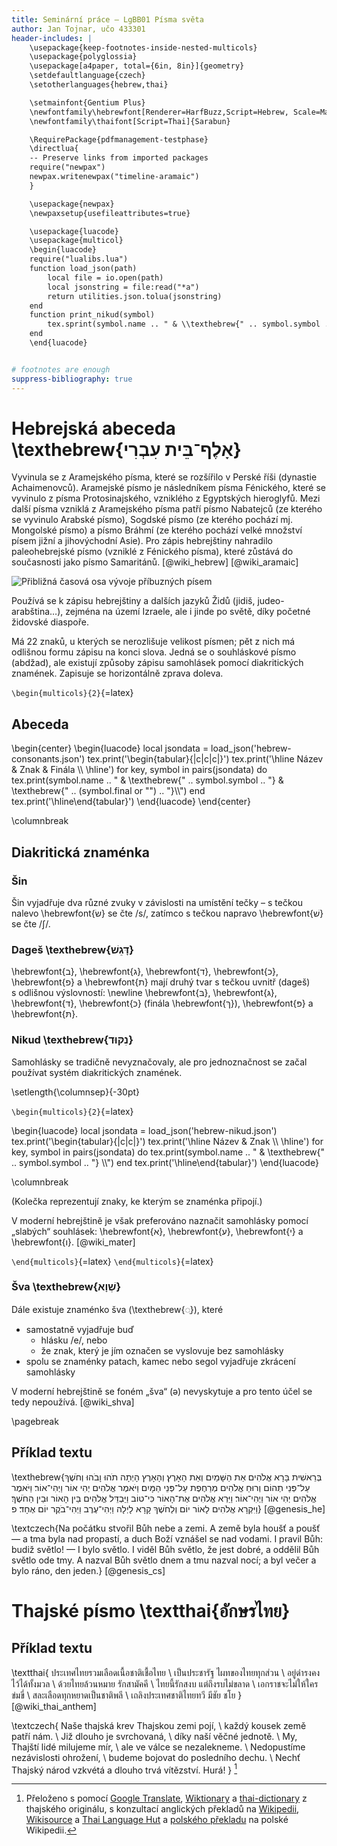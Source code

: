```yaml
---
title: Seminární práce – LgBB01 Písma světa
author: Jan Tojnar, učo 433301
header-includes: |
    \usepackage{keep-footnotes-inside-nested-multicols}
    \usepackage{polyglossia}
    \usepackage[a4paper, total={6in, 8in}]{geometry}
    \setdefaultlanguage{czech}
    \setotherlanguages{hebrew,thai}

    \setmainfont{Gentium Plus}
    \newfontfamily\hebrewfont[Renderer=HarfBuzz,Script=Hebrew, Scale=MatchUppercase, Ligatures=TeX]{David Libre}
    \newfontfamily\thaifont[Script=Thai]{Sarabun}

    \RequirePackage{pdfmanagement-testphase}
    \directlua{
    -- Preserve links from imported packages
    require("newpax")
    newpax.writenewpax("timeline-aramaic")
    }

    \usepackage{newpax}
    \newpaxsetup{usefileattributes=true}

    \usepackage{luacode}
    \usepackage{multicol}
    \begin{luacode}
    require("lualibs.lua")
    function load_json(path)
        local file = io.open(path)
        local jsonstring = file:read("*a")
        return utilities.json.tolua(jsonstring)
    end
    function print_nikud(symbol)
        tex.sprint(symbol.name .. " & \\texthebrew{" .. symbol.symbol .. "}\\\\")
    end
    \end{luacode}


# footnotes are enough
suppress-bibliography: true
---
```


# Hebrejská abeceda \texthebrew{אָלֶף־בֵּית עִבְרִי}

Vyvinula se z Aramejského písma, které se rozšířilo v Perské říši (dynastie Achaimenovců). Aramejské písmo je následníkem písma Fénického, které se vyvinulo z písma Protosinajského, vzniklého z Egyptských hieroglyfů. Mezi další písma vzniklá z Aramejského písma patří písmo Nabatejců (ze kterého se vyvinulo Arabské písmo), Sogdské písmo (ze kterého pochází mj. Mongolské písmo) a písmo Bráhmí (ze kterého pochází velké množství písem jižní a jihovýchodní Asie). Pro zápis hebrejštiny nahradilo paleohebrejské písmo (vzniklé z Fénického písma), které zůstává do současnosti jako písmo Samaritánů. [@wiki_hebrew] [@wiki_aramaic]

![Přibližná časová osa vývoje příbuzných písem](timeline-aramaic.svg)

Používá se k zápisu hebrejštiny a dalších jazyků Židů (jidiš, judeo-arabština…), zejména na území Izraele, ale i jinde po světě, díky početné židovské diaspoře.

Má 22 znaků, u kterých se nerozlišuje velikost písmen; pět z nich má odlišnou formu zápisu na konci slova. Jedná se o souhláskové písmo (abdžad), ale existují způsoby zápisu samohlásek pomocí diakritických znamének. Zapisuje se horizontálně zprava doleva.

`\begin{multicols}{2}`{=latex}

## Abeceda

\begin{center}
\begin{luacode}
local jsondata = load_json('hebrew-consonants.json')
tex.print('\\begin{tabular}{|c|c|c|}')
tex.print('\\hline Název & Znak & Finála \\\\ \\hline')
for key, symbol in pairs(jsondata) do
    tex.print(symbol.name .. " & \\texthebrew{" .. symbol.symbol .. "} & \\texthebrew{" .. (symbol.final or "") .. "}\\\\")
end
tex.print('\\hline\\end{tabular}')
\end{luacode}
\end{center}

\columnbreak

## Diakritická znaménka

### Šin

Šin vyjadřuje dva různé zvuky v závislosti na umístění tečky – s tečkou nalevo \hebrewfont{שׂ} se čte /s/, zatímco s tečkou napravo \hebrewfont{שׁ} se čte /ʃ/.

### Dageš \texthebrew{דָּגֵשׁ‎}

\hebrewfont{ב‎}, \hebrewfont{ג‎}, \hebrewfont{ד‎}, \hebrewfont{כ‎}, \hebrewfont{פ‎} a \hebrewfont{ת‎} mají druhý tvar s tečkou uvnitř (dageš) s odlišnou výslovností: \newline
\hebrewfont{בּ}, \hebrewfont{גּ‎‎}, \hebrewfont{דּ}, \hebrewfont{כּ} (finála \hebrewfont{ךּ‎}), \hebrewfont{פּ} a \hebrewfont{תּ}.

### Nikud \texthebrew{נִקּוּד‎}

Samohlásky se tradičně nevyznačovaly, ale pro jednoznačnost se začal používat systém diakritických znamének.

\setlength{\columnsep}{-30pt}

`\begin{multicols}{2}`{=latex}

\begin{luacode}
local jsondata = load_json('hebrew-nikud.json')
tex.print('\\begin{tabular}{|c|c|}')
tex.print('\\hline Název & Znak \\\\ \\hline')
for key, symbol in pairs(jsondata) do
    tex.print(symbol.name .. " & \\texthebrew{" .. symbol.symbol .. "} \\\\")
end
tex.print('\\hline\\end{tabular}')
\end{luacode}

\columnbreak

(Kolečka reprezentují znaky, ke kterým se znaménka připojí.)

V moderní hebrejštině je však preferováno naznačit samohlásky pomocí „slabých“ souhlásek: \hebrewfont{א‎}, \hebrewfont{ע‎}, \hebrewfont{י‎} a \hebrewfont{ו‎}. [@wiki_mater]

`\end{multicols}`{=latex}
`\end{multicols}`{=latex}

### Šva \texthebrew{שְׁוָא‎}

Dále existuje znaménko šva (\texthebrew{◌ְ}), které

- samostatně vyjadřuje buď
    + hlásku /e/, nebo
    + že znak, který je jím označen se vyslovuje bez samohlásky
- spolu se znaménky patach, kamec nebo segol vyjadřuje zkrácení samohlásky

V moderní hebrejštině se foném „šva“ (ə) nevyskytuje a pro tento účel se tedy nepoužívá. [@wiki_shva]

\pagebreak

## Příklad textu
\texthebrew{בְּרֵאשִׁית בָּרָא אֱלֹהִים אֵת הַשָּׁמַיִם וְאֵת הָאָרֶץ׃ וְהָאָרֶץ הָיְתָה תֹהוּ וָבֹהוּ וְחֹשֶׁךְ עַל־פְּנֵי תְהוֹם וְרוּחַ אֱלֹהִים מְרַחֶפֶת עַל־פְּנֵי הַמָּיִם׃ וַיֹּאמֶר אֱלֹהִים יְהִי אוֹר וַיְהִי־אוֹר׃ וַיֹּאמֶר אֱלֹהִים יְהִי אוֹר וַיְהִי־אוֹר׃ וַיַּרְא אֱלֹהִים אֶת־הָאוֹר כִּי־טוֹב וַיַּבְדֵּל אֱלֹהִים בֵּין הָאוֹר וּבֵין הַחֹשֶׁךְ׃ וַיִּקְרָא אֱלֹהִים לָאוֹר יוֹם וְלַחֹשֶׁךְ קָרָא לָיְלָה וַיְהִי־עֶרֶב וַיְהִי־בֹקֶר יוֹם אֶחָד׃ פ} [@genesis_he]

\textczech{Na počátku stvořil Bůh nebe a zemi. A země byla houšť a poušť — a tma byla nad propastí, a duch Boží vznášel se nad vodami. I pravil Bůh: budiž světlo! — I bylo světlo. I viděl Bůh světlo, že jest dobré, a oddělil Bůh světlo ode tmy. A nazval Bůh světlo dnem a tmu nazval nocí; a byl večer a bylo ráno, den jeden.} [@genesis_cs]

# Thajské písmo \textthai{อักษรไทย}

## Příklad textu

\textthai{
ประเทศไทยรวมเลือดเนื้อชาติเชื้อไทย \\
เป็นประชารัฐ ไผทของไทยทุกส่วน \\
อยู่ดำรงคงไว้ได้ทั้งมวล \\
ด้วยไทยล้วนหมาย รักสามัคคี \\
ไทยนี้รักสงบ แต่ถึงรบไม่ขลาด \\
เอกราชจะไม่ให้ใครข่มขี่ \\
สละเลือดทุกหยาดเป็นชาติพลี \\
เถลิงประเทศชาติไทยทวี มีชัย ชโย
} [@wiki_thai_anthem]

\textczech{
Naše thajská krev Thajskou zemi pojí, \\
každý kousek země patří nám. \\
Již dlouho je svrchovaná, \\
díky naší věčné jednotě. \\
My, Thajští lidé milujeme mír, \\
ale ve válce se nezalekneme. \\
Nedopustíme nezávislosti ohrožení, \\
budeme bojovat do posledního dechu. \\
Nechť Thajský národ vzkvétá a dlouho trvá vítězství. Hurá!
} [^thai_anthem_cs]

[^thai_anthem_cs]: Přeloženo s pomocí [Google Translate](https://translate.google.com), [Wiktionary](https://en.wiktionary.org/) a [thai-dictionary](http://www.thai-language.com/dict/) z thajského originálu, s konzultací anglických překladů na [Wikipedii](https://en.wikipedia.org/wiki/Thai_National_Anthem), [Wikisource](https://en.wikisource.org/wiki/Thai_National_Anthem) a [Thai Language Hut](https://www.thailanguagehut.com/thai-national-anthem-pleng-chaat-thai/) a [polského překladu](https://pl.wikipedia.org/wiki/Hymn_Tajlandii) na polské Wikipedii.
